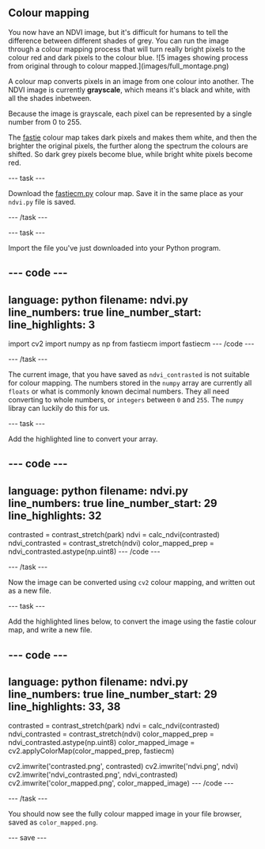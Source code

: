 ## Colour mapping

<div style="display: flex; flex-wrap: wrap">
<div style="flex-basis: 200px; flex-grow: 1; margin-right: 15px;">
You now have an NDVI image, but it's difficult for humans to tell the difference between different shades of grey. You can run the image through a colour mapping process that will turn really bright pixels to the colour red and dark pixels to the colour blue.
![5 images showing process from original through to colour mapped.](images/full_montage.png)
</div>
</div>

A colour map converts pixels in an image from one colour into another. The NDVI image is currently **grayscale**, which means it's black and white, with all the shades inbetween.

Because the image is grayscale, each pixel can be represented by a single number from 0 to 255.

The [fastie](https://storage.googleapis.com/publiclab-production/public/system/images/photos/000/006/146/original/NDVI_VGYRM-lut.txt) colour map takes dark pixels and makes them white, and then the brighter the original pixels, the further along the spectrum the colours are shifted. So dark grey pixels become blue, while bright white pixels become red.

--- task ---

Download the [fastiecm.py](images/fastiecm.py) colour map. Save it in the same place as your `ndvi.py` file is saved.

--- /task ---

--- task ---

Import the file you've just downloaded into your Python program.

--- code ---
---
language: python
filename: ndvi.py
line_numbers: true
line_number_start: 
line_highlights: 3
---
import cv2
import numpy as np
from fastiecm import fastiecm
--- /code ---

--- /task ---

The current image, that you have saved as `ndvi_contrasted` is not suitable for colour mapping. The numbers stored in the `numpy` array are currently all `floats` or what is commonly known decimal numbers. They all need converting to whole numbers, or `integers` between `0` and `255`. The `numpy` libray can luckily do this for us.

--- task ---

Add the highlighted line to convert your array.

--- code ---
---
language: python
filename: ndvi.py
line_numbers: true
line_number_start: 29
line_highlights: 32
---
contrasted = contrast_stretch(park)
ndvi = calc_ndvi(contrasted)
ndvi_contrasted = contrast_stretch(ndvi)
color_mapped_prep = ndvi_contrasted.astype(np.uint8)
--- /code ---

--- /task ---

Now the image can be converted using `cv2` colour mapping, and written out as a new file.

--- task ---

Add the highlighted lines below, to convert the image using the fastie colour map, and write a new file.

--- code ---
---
language: python
filename: ndvi.py
line_numbers: true
line_number_start: 29
line_highlights: 33, 38
---
contrasted = contrast_stretch(park)
ndvi = calc_ndvi(contrasted)
ndvi_contrasted = contrast_stretch(ndvi)
color_mapped_prep = ndvi_contrasted.astype(np.uint8)
color_mapped_image = cv2.applyColorMap(color_mapped_prep, fastiecm)

cv2.imwrite('contrasted.png', contrasted)
cv2.imwrite('ndvi.png', ndvi)
cv2.imwrite('ndvi_contrasted.png', ndvi_contrasted)
cv2.imwrite('color_mapped.png', color_mapped_image)
--- /code ---

--- /task ---

You should now see the fully colour mapped image in your file browser, saved as `color_mapped.png`.

--- save ---